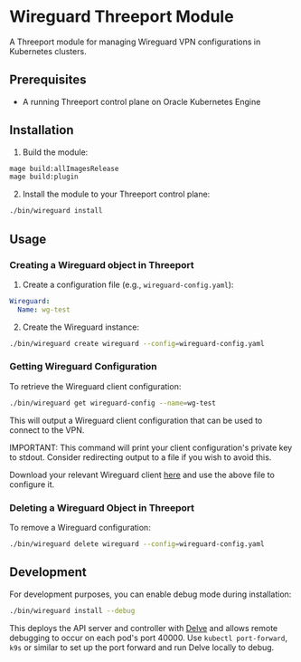 # Wireguard Threeport Module

A Threeport module for managing Wireguard VPN configurations in Kubernetes clusters.

## Prerequisites

- A running Threeport control plane on Oracle Kubernetes Engine

## Installation

1. Build the module:
```bash
mage build:allImagesRelease
mage build:plugin
```

2. Install the module to your Threeport control plane:
```bash
./bin/wireguard install
```

## Usage

### Creating a Wireguard object in Threeport

1. Create a configuration file (e.g., `wireguard-config.yaml`):
```yaml
Wireguard:
  Name: wg-test
```

2. Create the Wireguard instance:
```bash
./bin/wireguard create wireguard --config=wireguard-config.yaml
```

### Getting Wireguard Configuration

To retrieve the Wireguard client configuration:
```bash
./bin/wireguard get wireguard-config --name=wg-test
```

This will output a Wireguard client configuration that can be used to connect to the VPN.

IMPORTANT: This command will print your client configuration's private key to stdout.
Consider redirecting output to a file if you wish to avoid this.

Download your relevant Wireguard client [here](https://www.wireguard.com/install/) and use the above file to configure it.

### Deleting a Wireguard Object in Threeport

To remove a Wireguard configuration:
```bash
./bin/wireguard delete wireguard --config=wireguard-config.yaml
```

## Development

For development purposes, you can enable debug mode during installation:
```bash
./bin/wireguard install --debug
```

This deploys the API server and controller with [Delve](https://github.com/go-delve/delve) and allows remote debugging
to occur on each pod's port 40000. Use `kubectl port-forward`, `k9s` or similar to set up
the port forward and run Delve locally to debug.